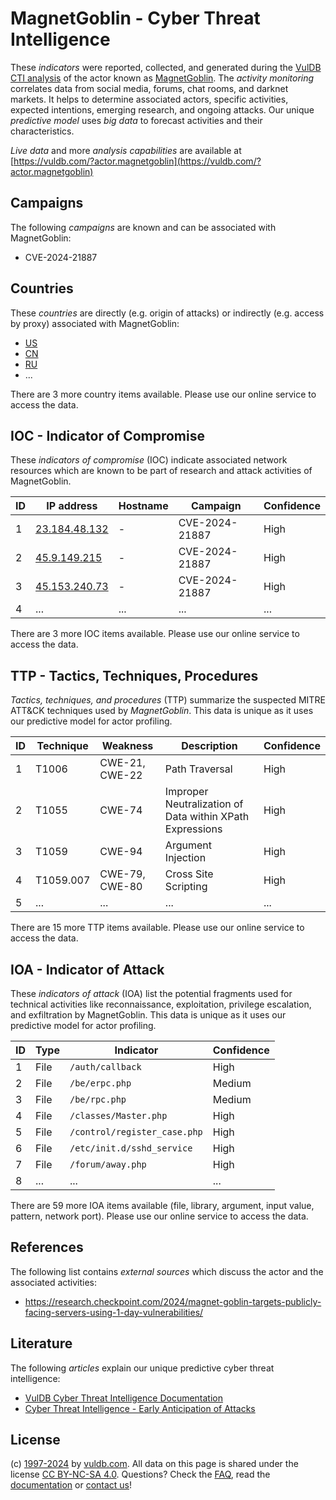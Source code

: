 # MagnetGoblin - Cyber Threat Intelligence

These _indicators_ were reported, collected, and generated during the [VulDB CTI analysis](https://vuldb.com/?kb.cti) of the actor known as [MagnetGoblin](https://vuldb.com/?actor.magnetgoblin). The _activity monitoring_ correlates data from social media, forums, chat rooms, and darknet markets. It helps to determine associated actors, specific activities, expected intentions, emerging research, and ongoing attacks. Our unique _predictive model_ uses _big data_ to forecast activities and their characteristics.

_Live data_ and more _analysis capabilities_ are available at [https://vuldb.com/?actor.magnetgoblin](https://vuldb.com/?actor.magnetgoblin)

## Campaigns

The following _campaigns_ are known and can be associated with MagnetGoblin:

* CVE-2024-21887

## Countries

These _countries_ are directly (e.g. origin of attacks) or indirectly (e.g. access by proxy) associated with MagnetGoblin:

* [US](https://vuldb.com/?country.us)
* [CN](https://vuldb.com/?country.cn)
* [RU](https://vuldb.com/?country.ru)
* ...

There are 3 more country items available. Please use our online service to access the data.

## IOC - Indicator of Compromise

These _indicators of compromise_ (IOC) indicate associated network resources which are known to be part of research and attack activities of MagnetGoblin.

ID | IP address | Hostname | Campaign | Confidence
-- | ---------- | -------- | -------- | ----------
1 | [23.184.48.132](https://vuldb.com/?ip.23.184.48.132) | - | CVE-2024-21887 | High
2 | [45.9.149.215](https://vuldb.com/?ip.45.9.149.215) | - | CVE-2024-21887 | High
3 | [45.153.240.73](https://vuldb.com/?ip.45.153.240.73) | - | CVE-2024-21887 | High
4 | ... | ... | ... | ...

There are 3 more IOC items available. Please use our online service to access the data.

## TTP - Tactics, Techniques, Procedures

_Tactics, techniques, and procedures_ (TTP) summarize the suspected MITRE ATT&CK techniques used by _MagnetGoblin_. This data is unique as it uses our predictive model for actor profiling.

ID | Technique | Weakness | Description | Confidence
-- | --------- | -------- | ----------- | ----------
1 | T1006 | CWE-21, CWE-22 | Path Traversal | High
2 | T1055 | CWE-74 | Improper Neutralization of Data within XPath Expressions | High
3 | T1059 | CWE-94 | Argument Injection | High
4 | T1059.007 | CWE-79, CWE-80 | Cross Site Scripting | High
5 | ... | ... | ... | ...

There are 15 more TTP items available. Please use our online service to access the data.

## IOA - Indicator of Attack

These _indicators of attack_ (IOA) list the potential fragments used for technical activities like reconnaissance, exploitation, privilege escalation, and exfiltration by MagnetGoblin. This data is unique as it uses our predictive model for actor profiling.

ID | Type | Indicator | Confidence
-- | ---- | --------- | ----------
1 | File | `/auth/callback` | High
2 | File | `/be/erpc.php` | Medium
3 | File | `/be/rpc.php` | Medium
4 | File | `/classes/Master.php` | High
5 | File | `/control/register_case.php` | High
6 | File | `/etc/init.d/sshd_service` | High
7 | File | `/forum/away.php` | High
8 | ... | ... | ...

There are 59 more IOA items available (file, library, argument, input value, pattern, network port). Please use our online service to access the data.

## References

The following list contains _external sources_ which discuss the actor and the associated activities:

* https://research.checkpoint.com/2024/magnet-goblin-targets-publicly-facing-servers-using-1-day-vulnerabilities/

## Literature

The following _articles_ explain our unique predictive cyber threat intelligence:

* [VulDB Cyber Threat Intelligence Documentation](https://vuldb.com/?kb.cti)
* [Cyber Threat Intelligence - Early Anticipation of Attacks](https://www.scip.ch/en/?labs.20201022)

## License

(c) [1997-2024](https://vuldb.com/?kb.changelog) by [vuldb.com](https://vuldb.com/?kb.about). All data on this page is shared under the license [CC BY-NC-SA 4.0](https://creativecommons.org/licenses/by-nc-sa/4.0/). Questions? Check the [FAQ](https://vuldb.com/?kb.faq), read the [documentation](https://vuldb.com/?kb) or [contact us](https://vuldb.com/?contact)!
